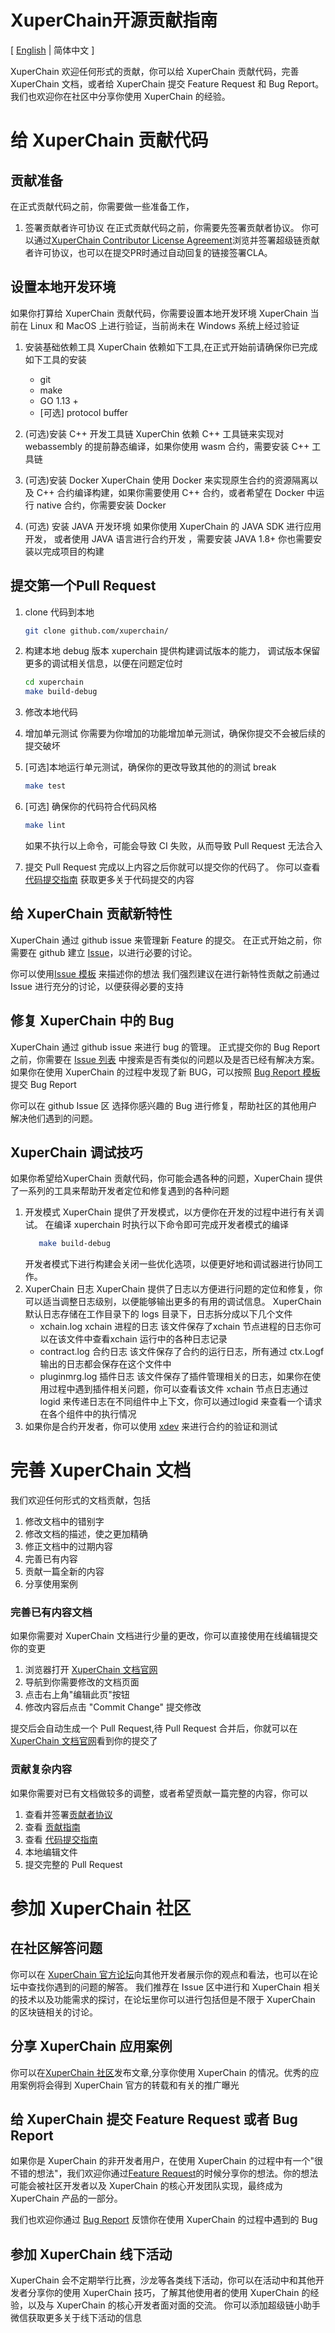 # XuperChain开源贡献指南

[ [English](https://github.com/xuperchain/xuperchain/blob/master/CONTRIBUTING.md) | 简体中文 ]

XuperChain 欢迎任何形式的贡献，你可以给 XuperChain 贡献代码，完善 XuperChain 文档，或者给 XuperChain 提交 Feature Request 和 Bug Report。
我们也欢迎你在社区中分享你使用 XuperChain 的经验。

# 给 XuperChain 贡献代码
## 贡献准备
在正式贡献代码之前，你需要做一些准备工作，

1. 签署贡献者许可协议
在正式贡献代码之前，你需要先签署贡献者协议。
你可以通过[XuperChain Contributor License Agreement](https://cla-assistant.io/xuperchain/xuperchain)浏览并签署超级链贡献者许可协议，也可以在提交PR时通过自动回复的链接签署CLA。

<!-- 2. [可选]对代码进行签名 -->


## 设置本地开发环境
如果你打算给 XuperChain 贡献代码，你需要设置本地开发环境
XuperChain 当前在 Linux 和 MacOS 上进行验证，当前尚未在 Windows 系统上经过验证
1. 安装基础依赖工具
   XuperChain 依赖如下工具,在正式开始前请确保你已完成如下工具的安装
   - git
   - make
   - GO 1.13 +
   - [可选] protocol buffer 

2. (可选)安装 C++ 开发工具链
    XuperChin 依赖 C++ 工具链来实现对 webassembly 的提前静态编译，如果你使用 wasm 合约，需要安装 C++ 工具链
3. (可选)安装 Docker
    XuperChain 使用 Docker 来实现原生合约的资源隔离以及 C++ 合约编译构建，如果你需要使用 C++ 合约，或者希望在 Docker 中运行 native 合约，你需要安装 Docker  
4. (可选) 安装 JAVA 开发环境
    如果你使用 XuperChain 的 JAVA SDK 进行应用开发， 或者使用 JAVA 语言进行合约开发 ，需要安装 JAVA 1.8+
    你也需要安装以完成项目的构建


## 提交第一个Pull Request

1. clone 代码到本地
   ``` bash
   git clone github.com/xuperchain/
   ```
2. 构建本地 debug 版本
   xuperchain 提供构建调试版本的能力， 调试版本保留更多的调试相关信息，以便在问题定位时
    ``` bash
    cd xuperchain 
    make build-debug
    ```

3. 修改本地代码
4. 增加单元测试
   你需要为你增加的功能增加单元测试，确保你提交不会被后续的提交破坏
5. [可选]本地运行单元测试，确保你的更改导致其他的的测试 break
   ``` bash 
   make test
   ```

6. [可选] 确保你的代码符合代码风格
   ```bash
   make lint 
   ```
    如果不执行以上命令，可能会导致 CI 失败，从而导致 Pull Request 无法合入

7. 提交 Pull Request
   完成以上内容之后你就可以提交你的代码了。
   你可以查看 [代码提交指南](https://xuper.baidu.com/n/xuperdoc/contribution/pull_requests.html) 获取更多关于代码提交的内容


<!-- ## Pull Request 规范 -->
<!-- XuperChain 通过 github 标准PR(Pull Request)流程接受代码贡献。请首先fork代码库，将修复代码提交到fork的代码库，并提交一个PR到XuperChain。代码维护人员会在收到PR后，对你提交的代码进行Code Review，并在确认没问题后合入主干代码。

请使用下述模板提交 pull request：

* PR中代码修改的目的是什么？
* 简要描述你解决此问题的方案。

所有的PR需要对应到issue，并在PR描述中附带对应的issue编号。你提交的PR需要首先通过CI流程验证以降低引入新问题的可能，之后还需要通过至少两位代码维护人员的Review，这可能需要一定时间，请你耐心等待。 -->




## 给 XuperChain 贡献新特性 

XuperChain 通过 github issue 来管理新 Feature 的提交。
在正式开始之前，你需要在 github 建立 [Issue](https://github.com/xuperchain/xuperchain/issues)，以进行必要的讨论。

你可以使用[Issue 模板](https://github.com/xuperchain/xuperchain/issues/new?assignees=&labels=&template=xuperchain-feature-request-template.md&title=) 来描述你的想法
我们强烈建议在进行新特性贡献之前通过 Issue 进行充分的讨论，以便获得必要的支持

## 修复 XuperChain 中的 Bug

XuperChain 通过 github issue 来进行 bug 的管理。
正式提交你的 Bug Report 之前，你需要在 [Issue 列表](https://github.com/xuperchain/xuperchain/pulls) 中搜索是否有类似的问题以及是否已经有解决方案。如果你在使用 XuperChain 的过程中发现了新 BUG，可以按照 [Bug Report 模板](https://github.com/xuperchain/xuperchain/issues/new?assignees=&labels=&template=xuperchain-bug-template.md&title=)提交 Bug Report

你可以在 github Issue 区 选择你感兴趣的 Bug 进行修复，帮助社区的其他用户解决他们遇到的问题。

<!-- 我们建议在进行修复前通过 github issue 进行充分讨论，以便获得更好的支持 -->

<!-- ## 开发 XuperChain 插件
XuperChain 通过动态内核技术，实现核心组件的可以插拔, 实现核心组件的插件化支持，你可以为XuperChain 贡献插件，优秀的插件实现将有机会被合到 XuperChain 主线代码中

## 为 XuperChain 语言 SDK 贡献
XuperChain 当前提供了 GO， JAVA，Python, JavaScript 的语言 SDK， 你可以给 XuperChain 贡献其他语言的 SDK 或者完善现有 SDK 的功能

如果你希望给新的语言贡献 SDK，或者实现一套新的语言SDK，你需要阅读以下内容
合约 SDK 设计 -->

## XuperChain 调试技巧

如果你希望给XuperChain 贡献代码，你可能会遇各种的问题，XuperChain 提供了一系列的工具来帮助开发者定位和修复遇到的各种问题
1. 开发模式
   XuperChain 提供了开发模式，以方便你在开发的过程中进行有关调试。
   在编译 xuperchain 时执行以下命令即可完成开发者模式的编译
   ```bash
      make build-debug 
   ```
   开发者模式下进行构建会关闭一些优化选项，以便更好地和调试器进行协同工作。
   <!-- 开发者模式的主要区别在于 -->
   <!-- a. 关闭内联以便和调试器更好地配合
   b. 日志级别调整为 debug 以输出更多的调试信息
   c. 使用 ixvm 以加快合约的部署
   d. 采用 single 共识避免 xxxx
   e. 打开 pprof 调试工具以
   f. 关闭原生合约健康检查，以便 attach 到合约进程 -->
2. XuperChain 日志
   XuperChain 提供了日志以方便进行问题的定位和修复，你可以适当调整日志级别，以便能够输出更多的有用的调试信息。
   XuperChain 默认日志存储在工作目录下的 logs 目录下，日志拆分成以下几个文件
   - xchain.log xchain 进程的日志
    该文件保存了xchain 节点进程的日志你可以在该文件中查看xchain 运行中的各种日志记录
   - contract.log 合约日志
    该文件保存了合约的运行日志，所有通过 ctx.Logf 输出的日志都会保存在这个文件中
   - pluginmrg.log 插件日志
    该文件保存了插件管理相关的日志，如果你在使用过程中遇到插件相关问题，你可以查看该文件
    xchain 节点日志通过 logid 来传递日志在不同组件中上下文，你可以通过logid 来查看一个请求在各个组件中的执行情况
3. 如果你是合约开发者，你可以使用 [xdev](https://github.com/xuperchain/xdev) 来进行合约的验证和测试
<!-- 4. IDE 调试
   如果你在开发过程中希望使用 IDE 进行断点调试，你可以使用 XuperChain 
   
   a. 使用 GoLand 调试 XuperChain 
   b. 使用 VSCode 调试 XuperChain 
   c. 调试原生合约 -->


   <!--  should keep in sync with docs repo README -->
# 完善 XuperChain 文档
我们欢迎任何形式的文档贡献，包括
1. 修改文档中的错别字
2. 修改文档的描述，使之更加精确
3. 修正文档中的过期内容
4. 完善已有内容
5. 贡献一篇全新的内容
6. 分享使用案例


### 完善已有内容文档
如果你需要对 XuperChain 文档进行少量的更改，你可以直接使用在线编辑提交你的变更
1. 浏览器打开 [XuperChain 文档官网](https://xuper.baidu.com/n/xuperdoc/index.html)
2. 导航到你需要修改的文档页面
3. 点击右上角"编辑此页"按钮
4. 修改内容后点击 "Commit Change" 提交修改

提交后会自动生成一个 Pull Request,待 Pull Request 合并后，你就可以在 [XuperChain 文档官网](https://xuper.baidu.com/n/xuperdoc/index.html)看到你的提交了

### 贡献复杂内容
如果你需要对已有文档做较多的调整，或者希望贡献一篇完整的内容，你可以
1. 查看并签署[贡献者协议](https://cla-assistant.io/xuperchain/xuperchain)
2. 查看 [贡献指南](https://github.com/xuperchain/xuperchain/blob/master/CONTRIBUTING.md)
3. 查看 [代码提交指南](https://xuper.baidu.com/n/xuperdoc/contribution/pull_requests.html)
4. 本地编辑文件
5. 提交完整的 Pull Request


# 参加 XuperChain 社区
## 在社区解答问题

你可以在 [XuperChain 官方论坛](https://developer.baidu.com/singleTagPage.html?tagId=49&type=QUESTION)向其他开发者展示你的观点和看法，也可以在论坛中查找你遇到的问题的解答。
我们推荐在 Issue 区中进行和 XuperChain 相关的技术以及功能需求的探讨，在论坛里你可以进行包括但是不限于 XuperChain 的区块链相关的讨论。

## 分享 XuperChain 应用案例
你可以在[XuperChain 社区](https://developer.baidu.com/article.html#/articleHomePage)发布文章,分享你使用 XuperChain 的情况。优秀的应用案例将会得到 XuperChain 官方的转载和有关的推广曝光
<!-- 参加 XuperChain SIG(特别兴趣小组) -->


## 给 XuperChain 提交 Feature Request 或者 Bug Report
如果你是 XuperChain 的非开发者用户，在使用 XuperChain 的过程中有一个"很不错的想法"，我们欢迎你通过[Feature Request](https://github.com/xuperchain/xuperchain/issues/new?assignees=&labels=&template=xuperchain-feature-request-template.md&title=)的时候分享你的想法。你的想法可能会被社区开发者以及 XuperChain 的核心开发团队实现，最终成为 XuperChain 产品的一部分。

我们也欢迎你通过 [Bug Report](https://github.com/xuperchain/xuperchain/issues/new?assignees=&labels=&template=xuperchain-bug-template.md&title=) 反馈你在使用 XuperChain 的过程中遇到的 Bug 

## 参加 XuperChain 线下活动

XuperChain 会不定期举行比赛，沙龙等各类线下活动，你可以在活动中和其他开发者分享你的使用 XuperChain 技巧，了解其他使用者的使用 XuperChain 的经验，以及与 XuperChain 的核心开发者面对面的交流。
你可以添加超级链小助手微信获取更多关于线下活动的信息


<!-- ## Commit Message 规范(Pull Request 规范) -->

